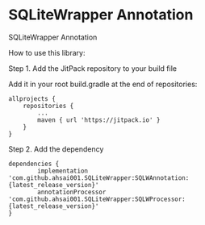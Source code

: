 # SQLiteWrapper Annotation
SQLiteWrapper Annotation

    
How to use this library:

Step 1. Add the JitPack repository to your build file

Add it in your root build.gradle at the end of repositories:

	allprojects {
		repositories {
			...
			maven { url 'https://jitpack.io' }
		}
	}

Step 2. Add the dependency

	dependencies {
    		implementation 'com.github.ahsai001.SQLiteWrapper:SQLWAnnotation:{latest_release_version}'
    		annotationProcessor 'com.github.ahsai001.SQLiteWrapper:SQLWProcessor:{latest_release_version}'
	}

